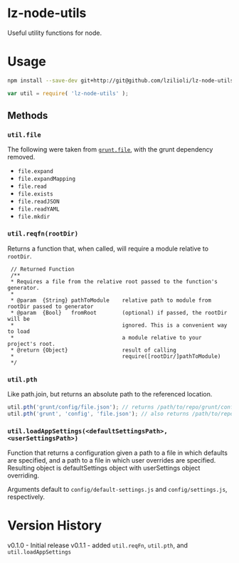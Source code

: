 lz-node-utils
=============

Useful utility functions for node.

# Usage

```bash
npm install --save-dev git+http://git@github.com/lzilioli/lz-node-utils.git
```

```javascript
var util = require( 'lz-node-utils' );
```

## Methods

### `util.file`

The following were taken from [`grunt.file`](https://github.com/gruntjs/grunt/blob/master/lib/grunt/file.js), with the grunt dependency removed.

- `file.expand`
- `file.expandMapping`
- `file.read`
- `file.exists`
- `file.readJSON`
- `file.readYAML`
- `file.mkdir`

### `util.reqfn(rootDir)`

Returns a function that, when called, will require a module relative to `rootDir`.

     // Returned Function
     /**
     * Requires a file from the relative root passed to the function's generator.
     *
     * @param  {String} pathToModule    relative path to module from rootDir passed to generator
     * @param  {Bool}   fromRoot        (optional) if passed, the rootDir will be
     *                                  ignored. This is a convenient way to load
     *                                  a module relative to your project's root.
     * @return {Object}                 result of calling
     *                                  require([rootDir/]pathToModule)
     */

### `util.pth`

Like path.join, but returns an absolute path to the referenced location.

```javascript
util.pth('grunt/config/file.json'); // returns /path/to/repo/grunt/config/file.json
util.pth('grunt', 'config', 'file.json'); // also returns /path/to/repo/grunt/config/file.json
```

### `util.loadAppSettings(<defaultSettingsPath>, <userSettingsPath>)`

Function that returns a configuration given a path to a file in which defaults are specified, and a path to a file in which user overrides are specified. Resulting object is defaultSettings object with userSettings object overriding.

Arguments default to `config/default-settings.js` and `config/settings.js`, respectively.

# Version History

v0.1.0 - Initial release
v0.1.1 - added `util.reqFn`, `util.pth`, and `util.loadAppSettings`
